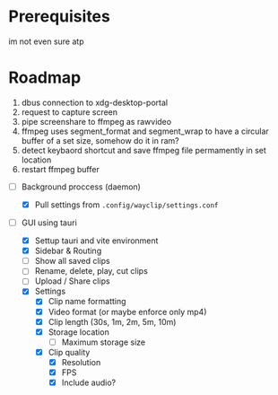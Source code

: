 # Prerequisites

im not even sure atp

# Roadmap

1. dbus connection to xdg-desktop-portal
2. request to capture screen
3. pipe screenshare to ffmpeg as rawvideo
4. ffmpeg uses segment_format and segment_wrap to have a circular buffer of a set size, somehow do it in ram?
5. detect keybaord shortcut and save ffmpeg file permamently in set location
6. restart ffmpeg buffer

- [ ] Background proccess (daemon)

  - [x] Pull settings from `.config/wayclip/settings.conf`

- [ ] GUI using tauri
  - [x] Settup tauri and vite environment
  - [x] Sidebar & Routing
  - [ ] Show all saved clips
  - [ ] Rename, delete, play, cut clips
  - [ ] Upload / Share clips
  - [x] Settings
    - [x] Clip name formatting
    - [x] Video format (or maybe enforce only mp4)
    - [x] Clip length (30s, 1m, 2m, 5m, 10m)
    - [x] Storage location
      - [ ] Maximum storage size
    - [x] Clip quality
      - [x] Resolution
      - [x] FPS
      - [x] Include audio?
